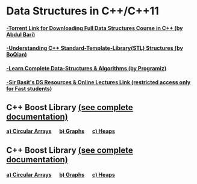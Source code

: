 # Data Structures in C++/C++11
#### [-Torrent Link for Downloading Full Data Structures Course in C++ (by Abdul Bari)](https://github.com/HypertextAssassin0273/Data_Structures_in_Cpp/blob/main/Mastering_Data_Structures_and_Algorithms_using_C_and_C++.torrent?raw=true)
#### [-Understanding C++ Standard-Template-Library(STL) Structures (by BoQian)](https://youtube.com/playlist?list=PLA0_W94naaYmk0uFVkUnXv0SiMIP5Jjlb)
#### [-Learn Complete Data-Structures & Algorithms (by Programiz)](https://www.programiz.com/dsa)
#### [-Sir Basit's DS Resources & Online Lectures Link (restricted access only for Fast students)](https://drive.google.com/drive/folders/1O3T0F4zCfkq_dDM9pz2alHvzn8ro2cUI?usp=sharing)

<p1><h2>C++ Boost Library <a href="https://www.boost.org/doc/libs/1_76_0/">(see complete documentation)</a></h2>
  <b>
  <a href="https://www.boost.org/doc/libs/1_76_0/doc/html/circular_buffer.html">a) Circular Arrays</a> &emsp;
  <a href="https://www.boost.org/doc/libs/1_76_0/libs/graph/doc/index.html">b) Graphs</a> &emsp;
  <a href="https://www.boost.org/doc/libs/1_76_0/doc/html/heap.html">c) Heaps</a>
<b/></p1>

  ## C++ Boost Library [(see complete documentation)](https://www.boost.org/doc/libs/1_76_0/)
#### [a) Circular Arrays](https://www.boost.org/doc/libs/1_76_0/doc/html/circular_buffer.html) &emsp; [b) Graphs](https://www.boost.org/doc/libs/1_76_0/libs/graph/doc/index.html) &emsp; [c) Heaps](https://www.boost.org/doc/libs/1_76_0/doc/html/heap.html)
